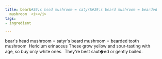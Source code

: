 ```yaml
---
title: bear&#39;s head mushroom = satyr&#39;s beard mushroom = bearded      tooth
  mushroom  <i></i>
tags:
- ingredient

---
```

bear's head mushroom = satyr's beard mushroom = bearded tooth mushroom  Hericium erinaceus These grow yellow and sour-tasting with age, so buy only white ones.  They're best saut�ed or gently boiled.
